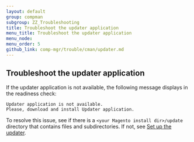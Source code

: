 ```yaml
---
layout: default
group: compman
subgroup: ZZ_Troubleshooting
title: Troubleshoot the updater application
menu_title: Troubleshoot the updater application
menu_node: 
menu_order: 5
github_link: comp-mgr/trouble/cman/updater.md
---
```

<!-- This topic is referred to from Magento 2 code! Don't change the URL without informing engineering! -->
<!-- Referring file: TBD owned by Ogres -->

<h2 id="trouble-updater">Troubleshoot the updater application</h2>
If the updater application is not available, the following message displays in the readiness check:

	Updater application is not available. 
	Please, download and install Updater application.

To resolve this issue, see if there is a `<your Magento install dir>/update` directory that contains files and subdirectories. If not, see <a href="{{ site.gdeurl }}install-gde/prereq/prereq_updater.html">Set up the updater</a>.
